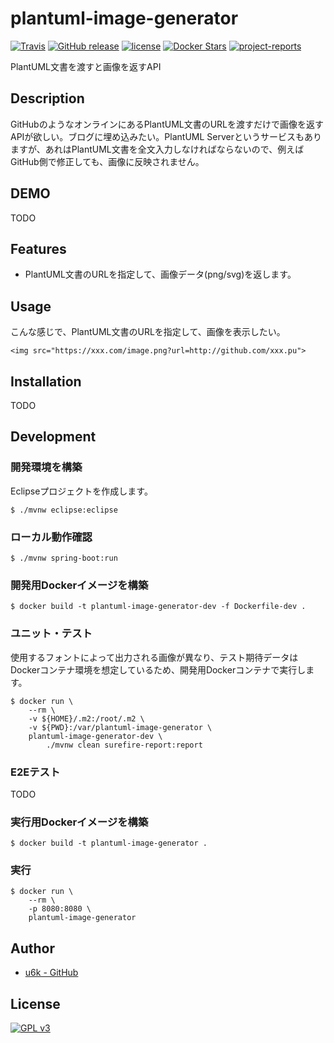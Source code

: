 # plantuml-image-generator

[![Travis](https://img.shields.io/travis/u6k/plantuml-image-generator.svg)](https://travis-ci.org/u6k/plantuml-image-generator) [![GitHub release](https://img.shields.io/github/release/u6k/plantuml-image-generator.svg)](https://github.com/u6k/plantuml-image-generator/releases) [![license](https://img.shields.io/github/license/u6k/plantuml-image-generator.svg)](https://github.com/u6k/plantuml-image-generator/blob/master/LICENSE) [![Docker Stars](https://img.shields.io/docker/stars/u6kapps/plantuml-image-generator.svg)](https://hub.docker.com/r/u6kapps/plantuml-image-generator/) [![project-reports](https://img.shields.io/badge/site-project--reports-orange.svg)](https://u6k.github.io/plantuml-image-generator/project-reports.html)

PlantUML文書を渡すと画像を返すAPI

## Description

GitHubのようなオンラインにあるPlantUML文書のURLを渡すだけで画像を返すAPIが欲しい。ブログに埋め込みたい。PlantUML Serverというサービスもありますが、あれはPlantUML文書を全文入力しなければならないので、例えばGitHub側で修正しても、画像に反映されません。

## DEMO

TODO

## Features

- PlantUML文書のURLを指定して、画像データ(png/svg)を返します。

## Usage

こんな感じで、PlantUML文書のURLを指定して、画像を表示したい。

```
<img src="https://xxx.com/image.png?url=http://github.com/xxx.pu">
```

## Installation

TODO

## Development

### 開発環境を構築

Eclipseプロジェクトを作成します。

```
$ ./mvnw eclipse:eclipse
```

### ローカル動作確認

```
$ ./mvnw spring-boot:run
```

### 開発用Dockerイメージを構築

```
$ docker build -t plantuml-image-generator-dev -f Dockerfile-dev .
```

### ユニット・テスト

使用するフォントによって出力される画像が異なり、テスト期待データはDockerコンテナ環境を想定しているため、開発用Dockerコンテナで実行します。

```
$ docker run \
    --rm \
    -v ${HOME}/.m2:/root/.m2 \
    -v ${PWD}:/var/plantuml-image-generator \
    plantuml-image-generator-dev \
        ./mvnw clean surefire-report:report
```

### E2Eテスト

TODO

### 実行用Dockerイメージを構築

```
$ docker build -t plantuml-image-generator .
```

### 実行

```
$ docker run \
    --rm \
    -p 8080:8080 \
    plantuml-image-generator
```

## Author

- [u6k - GitHub](https://github.com/u6k)

## License

[![GPL v3](https://img.shields.io/github/license/u6k/plantuml-image-generator.svg)](https://github.com/u6k/plantuml-image-generator/blob/master/LICENSE)
